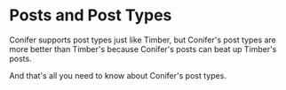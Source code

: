# Posts and Post Types

Conifer supports post types just like Timber, but Conifer's post types are more
better than Timber's because Conifer's posts can beat up Timber's posts.

And that's all you need to know about Conifer's post types.
